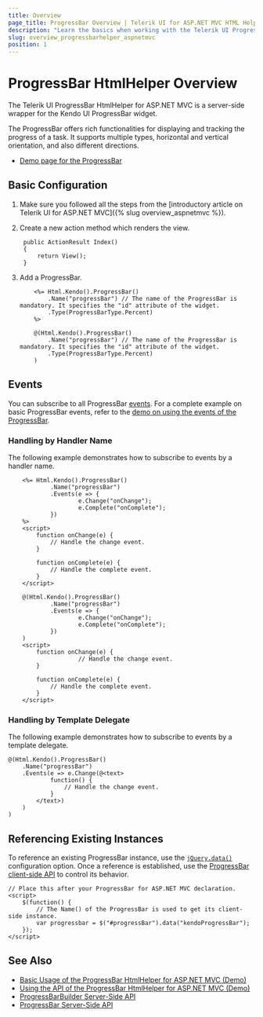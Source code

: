 ```yaml
---
title: Overview
page_title: ProgressBar Overview | Telerik UI for ASP.NET MVC HTML Helpers
description: "Learn the basics when working with the Telerik UI ProgressBar HtmlHelper for ASP.NET MVC."
slug: overview_progressbarhelper_aspnetmvc
position: 1
---
```


# ProgressBar HtmlHelper Overview

The Telerik UI ProgressBar HtmlHelper for ASP.NET MVC is a server-side wrapper for the Kendo UI ProgressBar widget.

The ProgressBar offers rich functionalities for displaying and tracking the progress of a task. It supports multiple types, horizontal and vertical orientation, and also different directions.

* [Demo page for the ProgressBar](https://demos.telerik.com/aspnet-mvc/progressbar)

## Basic Configuration

1. Make sure you followed all the steps from the [introductory article on Telerik UI for ASP.NET MVC]({% slug overview_aspnetmvc %}).
1. Create a new action method which renders the view.

        public ActionResult Index()
        {
            return View();
        }

1. Add a ProgressBar.

    ```ASPX
        <%= Html.Kendo().ProgressBar()
            .Name("progressBar") // The name of the ProgressBar is mandatory. It specifies the "id" attribute of the widget.
            .Type(ProgressBarType.Percent)
        %>
    ```
    ```Razor
        @(Html.Kendo().ProgressBar()
            .Name("progressBar") // The name of the ProgressBar is mandatory. It specifies the "id" attribute of the widget.
            .Type(ProgressBarType.Percent)
        )
    ```

## Events

You can subscribe to all ProgressBar [events](/api/progressbar). For a complete example on basic ProgressBar events, refer to the [demo on using the events of the ProgressBar](https://demos.telerik.com/aspnet-mvc/progressbar/events).

### Handling by Handler Name

The following example demonstrates how to subscribe to events by a handler name.

```ASPX
    <%= Html.Kendo().ProgressBar()
            .Name("progressBar")
            .Events(e => {
                    e.Change("onChange");
                    e.Complete("onComplete");
            })
    %>
    <script>
        function onChange(e) {
            // Handle the change event.
        }

        function onComplete(e) {
            // Handle the complete event.
        }
    </script>
```
```Razor
    @(Html.Kendo().ProgressBar()
            .Name("progressBar")
            .Events(e => {
                    e.Change("onChange");
                    e.Complete("onComplete");
            })
    )
    <script>
        function onChange(e) {
                    // Handle the change event.
        }

        function onComplete(e) {
            // Handle the complete event.
        }
    </script>
```

### Handling by Template Delegate

The following example demonstrates how to subscribe to events by a template delegate.

    @(Html.Kendo().ProgressBar()
        .Name("progressBar")
        .Events(e => e.Change(@<text>
                function() {
                    // Handle the change event.
                }
            </text>)
        )
    )

## Referencing Existing Instances

To reference an existing ProgressBar instance, use the [`jQuery.data()`](http://api.jquery.com/jQuery.data/) configuration option. Once a reference is established, use the [ProgressBar client-side API](http://docs.telerik.com/kendo-ui/api/javascript/ui/progressbar#methods) to control its behavior.

    // Place this after your ProgressBar for ASP.NET MVC declaration.
    <script>
        $(function() {
            // The Name() of the ProgressBar is used to get its client-side instance.
            var progressbar = $("#progressBar").data("kendoProgressBar");
        });
    </script>

## See Also

* [Basic Usage of the ProgressBar HtmlHelper for ASP.NET MVC (Demo)](https://demos.telerik.com/aspnet-mvc/progressbar)
* [Using the API of the ProgressBar HtmlHelper for ASP.NET MVC (Demo)](https://demos.telerik.com/aspnet-mvc/progressbar/api)
* [ProgressBarBuilder Server-Side API](http://docs.telerik.com/aspnet-mvc/api/Kendo.Mvc.UI.Fluent/ProgressBarBuilder)
* [ProgressBar Server-Side API](/api/progressbar)
